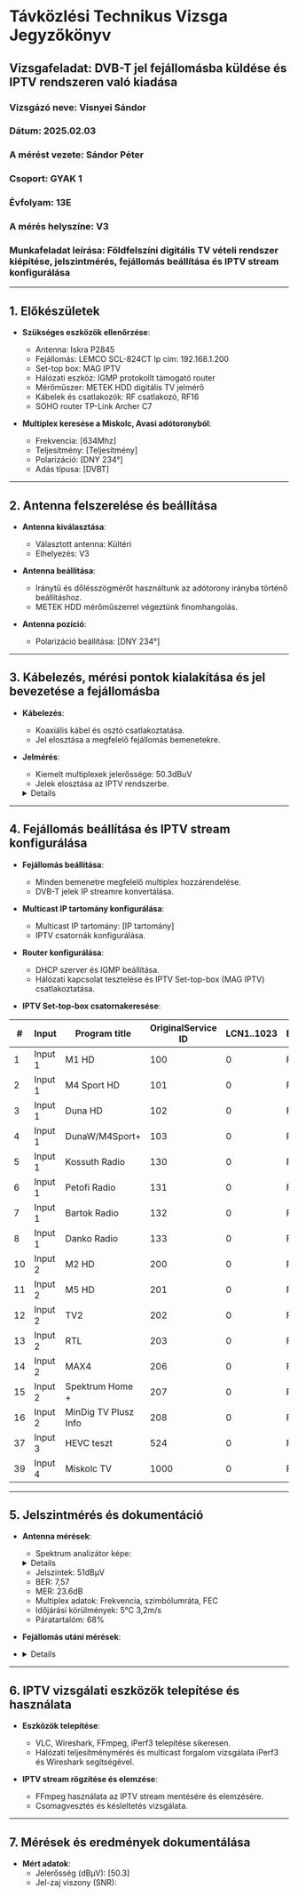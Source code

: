 # Távközlési Technikus Vizsga Jegyzőkönyv

## Vizsgafeladat: DVB-T jel fejállomásba küldése és IPTV rendszeren való kiadása

### Vizsgázó neve: Visnyei Sándor
### Dátum: 2025.02.03
### A mérést vezete: Sándor Péter
### Csoport: GYAK 1
### Évfolyam: 13E
### A mérés helyszíne: V3
### Munkafeladat leírása: Földfelszíni digitális TV vételi rendszer kiépítése, jelszintmérés, fejállomás beállítása és IPTV stream konfigurálása

---

## 1. Előkészületek

- **Szükséges eszközök ellenőrzése**:
  - Antenna: Iskra P2845
  - Fejállomás: LEMCO SCL-824CT Ip cím: 192.168.1.200 
  - Set-top box: MAG IPTV
  - Hálózati eszköz: IGMP protokollt támogató router
  - Mérőműszer: METEK HDD digitális TV jelmérő
  - Kábelek és csatlakozók: RF csatlakozó, RF16
  - SOHO router  TP-Link Archer C7

- **Multiplex keresése a Miskolc, Avasi adótoronyból**:
  - Frekvencia: [634Mhz]
  - Teljesítmény: [Teljesítmény]
  - Polarizáció: [DNY 234°]
  - Adás típusa: [DVBT]
  
---

## 2. Antenna felszerelése és beállítása

- **Antenna kiválasztása**:
  - Választott antenna: Kültéri
  - Elhelyezés: V3
  
- **Antenna beállítása**:
  - Iránytű és dőlésszögmérőt használtunk az adótorony irányba történő beállításhoz.
  - METEK HDD mérőműszerrel végeztünk finomhangolás.
  
- **Antenna pozíció**:
  - Polarizáció beállítása: [DNY 234°]

---

## 3. Kábelezés, mérési pontok kialakítása és jel bevezetése a fejállomásba

- **Kábelezés**:
  - Koaxiális kábel és osztó csatlakoztatása.
  - Jel elosztása a megfelelő fejállomás bemenetekre.

- **Jelmérés**:
  - Kiemelt multiplexek jelerőssége: 50.3dBuV
  - Jelek elosztása az IPTV rendszerbe.

   <details>
   <img src="https://sancy1021.github.io/Tavkozles/Iptv/its_snapshot_0001.bmp"/>
   </details> 

---

## 4. Fejállomás beállítása és IPTV stream konfigurálása

- **Fejállomás beállítása**:
  - Minden bemenetre megfelelő multiplex hozzárendelése.
  - DVB-T jelek IP streamre konvertálása.

- **Multicast IP tartomány konfigurálása**:
  - Multicast IP tartomány: [IP tartomány]
  - IPTV csatornák konfigurálása.

- **Router konfigurálása**:
  - DHCP szerver és IGMP beállítása.
  - Hálózati kapcsolat tesztelése és IPTV Set-top-box (MAG IPTV) csatlakoztatása.
  
- **IPTV Set-top-box csatornakeresése**:
  
| #  | Input  | Program title              | OriginalService ID | LCN1..1023 | Encrypted | TS Output | OutputService ID | IP address   | IP port | Protocol  |
|----|--------|-----------------------------|--------------------|------------|-----------|-----------|------------------|--------------|---------|----------|
| 1  | Input 1 | M1 HD                      | 100                | 0          | FTA       | 1         | 100              | 224.0.0.1    | 1001    | UDP      |
| 2  | Input 1 | M4 Sport HD                | 101                | 0          | FTA       | 1         | 101              | 224.0.0.1    | 1002    | UDP      |
| 3  | Input 1 | Duna HD                    | 102                | 0          | FTA       | 1         | 102              | 224.0.0.1    | 1003    | UDP      |
| 4  | Input 1 | DunaW/M4Sport+             | 103                | 0          | FTA       | 2         | 103              | 224.0.0.1    | 1004    | UDP      |
| 5  | Input 1 | Kossuth Radio              | 130                | 0          | FTA       | 4         | 130              | 224.0.0.1    | 1005    | UDP      |
| 6  | Input 1 | Petofi Radio               | 131                | 0          | FTA       | 4         | 131              | 224.0.0.1    | 1006    | UDP      |
| 7  | Input 1 | Bartok Radio               | 132                | 0          | FTA       | 4         | 132              | 224.0.0.1    | 1007    | UDP      |
| 8  | Input 1 | Danko Radio                | 133                | 0          | FTA       | 4         | 133              | 224.0.0.1    | 1008    | UDP      |
| 10 | Input 2 | M2 HD                      | 200                | 0          | FTA       | 1         | 200              | 224.0.0.1    | 1010    | UDP      |
| 11 | Input 2 | M5 HD                      | 201                | 0          | FTA       | 2         | 201              | 224.0.0.1    | 1011    | UDP      |
| 12 | Input 2 | TV2                        | 202                | 0          | FTA       | 1         | 202              | 224.0.0.1    | 1012    | UDP      |
| 13 | Input 2 | RTL                        | 203                | 0          | FTA       | 1         | 203              | 224.0.0.1    | 1013    | UDP      |
| 14 | Input 2 | MAX4                       | 206                | 0          | FTA       | 2         | 206              | 224.0.0.1    | 1014    | UDP      |
| 15 | Input 2 | Spektrum Home +            | 207                | 0          | FTA       | 2         | 207              | 224.0.0.1    | 1015    | UDP      |
| 16 | Input 2 | MinDig TV Plusz Info       | 208                | 0          | FTA       | 2         | 208              | 224.0.0.1    | 1016    | UDP      |
| 37 | Input 3 | HEVC teszt                 | 524                | 0          | FTA       | 2         | 524              | 224.0.0.1    | 1037    | UDP      |
| 39 | Input 4 | Miskolc TV                 | 1000               | 0          | FTA       | 2         | 1000             | 224.0.0.1    | 1039    | UDP      |


---

## 5. Jelszintmérés és dokumentáció

- **Antenna mérések**:
  - Spektrum analizátor képe:
    
   <details>
   <img src="https://sancy1021.github.io/Tavkozles/Iptv/its_snapshot_0001.bmp"/>
   </details> 

  - Jelszintek: 51dBμV
  - BER: 7,57
  - MER: 23.6dB
  - Multiplex adatok: Frekvencia, szimbólumráta, FEC
  - Időjárási körülmények: 5°C 3,2m/s
  - Páratartalóm: 68%

- **Fejállomás utáni mérések**:
- 
   <details>
   <img src="https://sancy1021.github.io/Tavkozles/Iptv/Képernyőkép 2025-02-03 123233.png"/>

   <img src="https://sancy1021.github.io/Tavkozles/Iptv/41-48ch.png"/>
   </details> 


---

## 6. IPTV vizsgálati eszközök telepítése és használata

- **Eszközök telepítése**:
  - VLC, Wireshark, FFmpeg, iPerf3 telepítése sikeresen.
  - Hálózati teljesítménymérés és multicast forgalom vizsgálata iPerf3 és Wireshark segítségével.

- **IPTV stream rögzítése és elemzése**:
  - FFmpeg használata az IPTV stream mentésére és elemzésére.
  - Csomagvesztés és késleltetés vizsgálata.

---

## 7. Mérések és eredmények dokumentálása

- **Mért adatok**:
  - Jelerősség (dBμV): [50.3]
  - Jel-zaj viszony (SNR):

